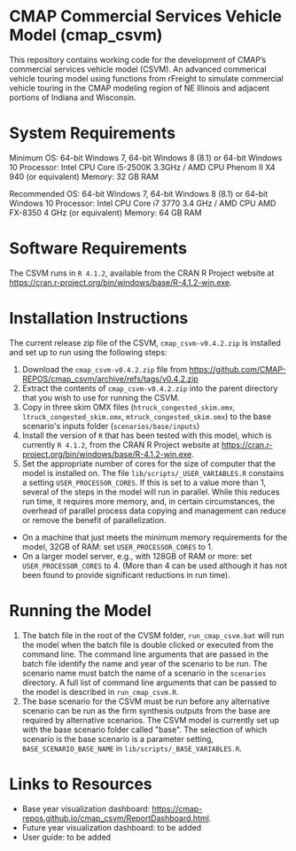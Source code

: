 CMAP Commercial Services Vehicle Model (cmap_csvm)
======================================================================
This repository contains working code for the development of CMAP’s commercial services vehicle model (CSVM). An advanced commerical vehicle touring model using functions from rFreight to simulate commercial vehicle touring in the CMAP modeling region of NE Illinois and adjacent portions of Indiana and Wisconsin.

System Requirements 
======================================================================

Minimum OS: 64-bit Windows 7, 64-bit Windows 8 (8.1) or 64-bit Windows 10 
Processor: Intel CPU Core i5-2500K 3.3GHz / AMD CPU Phenom II X4 940 (or
equivalent) Memory: 32 GB RAM

Recommended OS: 64-bit Windows 7, 64-bit Windows 8 (8.1) or 64-bit Windows 10 
Processor: Intel CPU Core i7 3770 3.4 GHz / AMD CPU AMD FX-8350 4 GHz (or
equivalent) Memory: 64 GB RAM

Software Requirements 
======================================================================

The CSVM runs in ```R 4.1.2```, available from the CRAN R Project website at https://cran.r-project.org/bin/windows/base/R-4.1.2-win.exe.

Installation Instructions 
======================================================================

The current release zip file of the CSVM, ```cmap_csvm-v0.4.2.zip``` is
installed and set up to run using the following steps:

1. Download the ```cmap_csvm-v0.4.2.zip``` file from https://github.com/CMAP-REPOS/cmap_csvm/archive/refs/tags/v0.4.2.zip
2. Extract the contents of ```cmap_csvm-v0.4.2.zip``` into the parent directory that you wish to use for running the CSVM.
3. Copy in three skim OMX files (```htruck_congested_skim.omx```, ```ltruck_congested_skim.omx```, ```mtruck_congested_skim.omx```) to the base scenario's inputs folder (```scenarios/base/inputs```)
4. Install the version of ```R``` that has been tested with this model, which is currently ```R 4.1.2```, from the CRAN R Project website at https://cran.r-project.org/bin/windows/base/R-4.1.2-win.exe.
5. Set the appropriate number of cores for the size of computer that the model is installed on. The file ```lib/scripts/_USER_VARIABLES.R``` constains a setting ```USER_PROCESSOR_CORES```. If this is set to a value more than 1, several of the steps in the model will run in parallel. While this reduces run time, it requires more memory, and, in certain circumstances, the overhead of parallel process data copying and management can reduce or remove the benefit of parallelization. 
- On a machine that just meets the minimum memory requirements for the model, 32GB of RAM: set ```USER_PROCESSOR_CORES``` to 1. 
- On a larger model server, e.g., with 128GB of RAM or more: set ```USER_PROCESSOR_CORES``` to 4. (More than 4 can be used although it has not been found to provide significant reductions in run time). 

Running the Model 
======================================================================
1. The batch file in the root of the CVSM folder, ```run_cmap_csvm.bat``` will run the model when the batch file is double clicked or executed from the command line. The command line arguments that are passed in the batch file identify the name and year of the scenario to be run. The scenario name must batch the name of a scenario in the ```scenarios``` directory. A full list of command line arguments that can be passed to the model is described in ```run_cmap_csvm.R```.
2. The base scenario for the CSVM must be run before any alternative scenario can be run as the firm synthesis outputs from the base are required by alternative scenarios. The CSVM model is currently set up with the base scenario folder called "base". The selection of which scenario is the base scenario is a parameter setting, ```BASE_SCENARIO_BASE_NAME``` in ```lib/scripts/_BASE_VARIABLES.R```.

Links to Resources
======================================================================

- Base year visualization dashboard: https://cmap-repos.github.io/cmap_csvm/ReportDashboard.html.
- Future year visualization dashboard: to be added
- User guide: to be added


